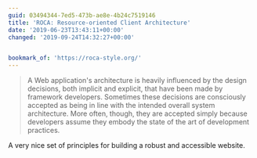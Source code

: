 ```yaml
---
guid: 03494344-7ed5-473b-ae8e-4b24c7519146
title: 'ROCA: Resource-oriented Client Architecture'
date: '2019-06-23T13:43:11+00:00'
changed: '2019-09-24T14:32:27+00:00'


bookmark_of: 'https://roca-style.org/'
---
```


> A Web application's architecture is heavily influenced by the design decisions, both implicit and explicit, that have been made by framework developers. Sometimes these decisions are consciously accepted as being in line with the intended overall system architecture. More often, though, they are accepted simply because developers assume they embody the state of the art of development practices.

A very nice set of principles for building a robust and accessible website. 
